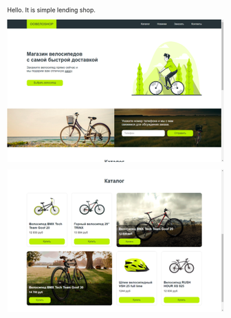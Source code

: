 Hello. It is simple lending shop.

![Main page](https://github.com/Nitghwolf/lending-shop/blob/master/screenshots/Main.png)

![Catalog](https://github.com/Nitghwolf/lending-shop/blob/master/screenshots/Catalog.png)
